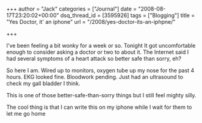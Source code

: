 +++
author = "Jack"
categories = ["Journal"]
date = "2008-08-17T23:20:02+00:00"
dsq_thread_id = [3595926]
tags = ["Blogging"]
title = "Yes Doctor, it' an iphone"
url = "/2008/yes-doctor-its-an-iphpne/"

+++

I've been feeling a bit wonky for a week or so. Tonight It got uncomfortable enough to consider asking a doctor or two to about it. The Internet said I had several symptoms of a heart attack so better safe than sorry, eh?

So here I am. Wired up to monitors, oxygen tube up my nose for the past 4 hours. EKG looked fine. Bloodwork pending. Just had an ultrasound to check my gall bladder I think.

This is one of those better-safe-than-sorry things but I still feel mighty silly.

The cool thing is that I can write this on my iphone while I wait for them to let me go home